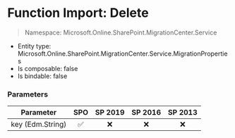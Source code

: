 # Function Import: Delete

> Namespace: Microsoft.Online.SharePoint.MigrationCenter.Service

- Entity type: Microsoft.Online.SharePoint.MigrationCenter.Service.MigrationProperties
- Is composable: false
- Is bindable: false

### Parameters

Parameter | SPO | SP 2019 | SP 2016 | SP 2013
----------|:---:|:-------:|:-------:|:-------:
key (Edm.String) | ✅ | ❌ | ❌ | ❌